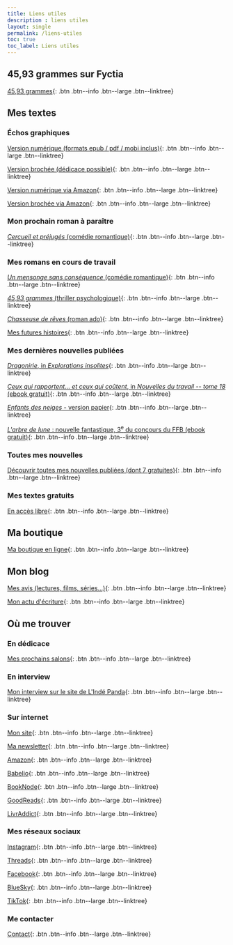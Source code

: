 ```yaml
---
title: Liens utiles
description : liens utiles
layout: single
permalink: /liens-utiles
toc: true
toc_label: Liens utiles
---
```


## 45,93 grammes sur Fyctia

<a href="https://www.fyctia.com/stories/45-93-grammes-1" target="_blank">45,93 grammes</a>{: .btn .btn--info .btn--large .btn--linktree}


## Mes textes

### Échos graphiques

<a href="https://catherinephanvan.sumupstore.com/article/echos-graphiques-version-ebook-formats-epub-mobi-et-pdf-inclus" target="_blank">Version numérique (formats epub / pdf / mobi inclus)</a>{: .btn .btn--info .btn--large .btn--linktree}

<a href="https://catherinephanvan.sumupstore.com/article/echos-graphiques" target="_blank">Version brochée (dédicace possible)</a>{: .btn .btn--info .btn--large .btn--linktree}

<a href="https://www.amazon.fr/dp/B0DNSJ9CY4" target="_blank">Version numérique via Amazon</a>{: .btn .btn--info .btn--large .btn--linktree}

<a href="https://www.amazon.fr/dp/249362405X" target="_blank">Version brochée via Amazon</a>{: .btn .btn--info .btn--large .btn--linktree}

### Mon prochain roman à paraître

[*Cercueil et préjugés* (comédie romantique)](/publications/cercueil-et-prejuges){: .btn .btn--info .btn--large .btn--linktree}

### Mes romans en cours de travail

[*Un mensonge sans conséquence* (comédie romantique)](/publications/projets-en-cours/#un-mensonge-sans-conséquence){: .btn .btn--info .btn--large .btn--linktree}

[*45,93&nbsp;grammes* (thriller psychologique)](/publications/projets-en-cours/#4593grammes){: .btn .btn--info .btn--large .btn--linktree}

[*Chasseuse de rêves* (roman ado)](/publications/projets-en-cours/#chasseuse-de-rêves){: .btn .btn--info .btn--large .btn--linktree}

[Mes futures histoires](/publications/projets-en-cours){: .btn .btn--info .btn--large .btn--linktree}

### Mes dernières nouvelles publiées

<a href="https://catherinephanvan.sumupstore.com/article/explorations-insolites" target="_blank">*Dragonirie*, in *Explorations insolites*</a>{: .btn .btn--info .btn--large .btn--linktree}

<a href="https://www.anact.fr/sites/default/files/2024-07/recueilaract2023.pdf" target="_blank">*Ceux qui rapportent… et ceux qui coûtent*, in *Nouvelles du travail -- tome 18* (ebook gratuit)</a>{: .btn .btn--info .btn--large .btn--linktree}

<a href="https://catherinephanvan.sumupstore.com/article/enfants-des-neiges" target="_blank">*Enfants des neiges* - version papier</a>{: .btn .btn--info .btn--large .btn--linktree}

<a href="https://festival-fantastique.fr/wp-content/uploads/FFB-2023-pdf.pdf" target="_blank">*L'arbre de lune*&nbsp;: nouvelle fantastique, 3<sup>e</sup> du concours du FFB (ebook gratuit)</a>{: .btn .btn--info .btn--large .btn--linktree}

### Toutes mes nouvelles

[Découvrir toutes mes nouvelles publiées (dont 7 gratuites)](/publications){: .btn .btn--info .btn--large .btn--linktree}

### Mes textes gratuits

[En accès libre](/echantillons){: .btn .btn--info .btn--large .btn--linktree}


## Ma boutique

[Ma boutique en ligne](https://catherinephanvan.sumupstore.com/){: .btn .btn--info .btn--large .btn--linktree}


## Mon blog

[Mes avis (lectures, films, séries&hellip;)](/blog/categories#chronique){: .btn .btn--info .btn--large .btn--linktree}

[Mon actu d'écriture](/blog/tags#écriture){: .btn .btn--info .btn--large .btn--linktree}


## Où me trouver

### En dédicace

[Mes prochains salons](/agenda){: .btn .btn--info .btn--large .btn--linktree}

### En interview

<a href="https://lindepanda.wordpress.com/2024/01/12/interview-catherine-phan-van/" target="_blank">Mon interview sur le site de L'Indé Panda</a>{: .btn .btn--info .btn--large .btn--linktree}

### Sur internet

[Mon site](/){: .btn .btn--info .btn--large .btn--linktree}

[Ma newsletter](/newsletter#abonnez-vous){: .btn .btn--info .btn--large .btn--linktree}

<a href="https://www.amazon.fr/stores/author/B09LZ7H52W" target="_blank">Amazon</a>{: .btn .btn--info .btn--large .btn--linktree}

<a href="https://www.babelio.com/auteur/Catherine-Phan-Van/586698" target="_blank">Babelio</a>{: .btn .btn--info .btn--large .btn--linktree}

<a href="https://booknode.com/auteur/catherine-phan-van" target="_blank">BookNode</a>{: .btn .btn--info .btn--large .btn--linktree}

<a href="https://www.goodreads.com/author/show/21595869.Catherine_Phan_Van" target="_blank">GoodReads</a>{: .btn .btn--info .btn--large .btn--linktree}

<a href="https://www.livraddict.com/biblio/auteur/catherine-phan-van.html" target="_blank">LivrAddict</a>{: .btn .btn--info .btn--large .btn--linktree}

### Mes réseaux sociaux

<a href="https://www.instagram.com/cathphanvan/" target="_blank">Instagram</a>{: .btn .btn--info .btn--large .btn--linktree}

<a href="https://www.threads.net/@cathphanvan" target="_blank">Threads</a>{: .btn .btn--info .btn--large .btn--linktree}

<a href="https://www.facebook.com/CathPhanvan" target="_blank">Facebook</a>{: .btn .btn--info .btn--large .btn--linktree}

<a href="https://bsky.app/profile/cathphanvan.bsky.social" target="_blank">BlueSky</a>{: .btn .btn--info .btn--large .btn--linktree}

<a href="https://www.tiktok.com/@cathphanvan" target="_blank">TikTok</a>{: .btn .btn--info .btn--large .btn--linktree}

### Me contacter

[Contact](/contact){: .btn .btn--info .btn--large .btn--linktree}

